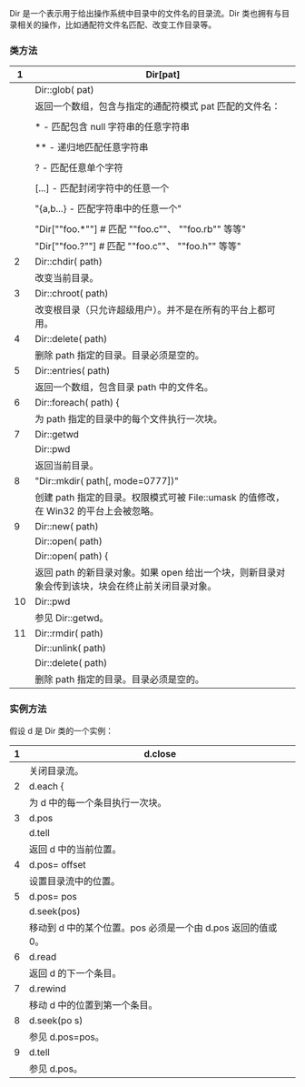 Dir 是一个表示用于给出操作系统中目录中的文件名的目录流。Dir 类也拥有与目录相关的操作，比如通配符文件名匹配、改变工作目录等。

### 类方法
| 1  | Dir[pat]                                                |
|----|---------------------------------------------------------|
|    | Dir::glob( pat)                                         |
|    | 返回一个数组，包含与指定的通配符模式 pat 匹配的文件名：                          |
|    |                                                         |
|    | * - 匹配包含 null 字符串的任意字符串                                 |
|    |                                                         |
|    | ** - 递归地匹配任意字符串                                         |
|    |                                                         |
|    | ? - 匹配任意单个字符                                            |
|    |                                                         |
|    | [...] - 匹配封闭字符中的任意一个                                    |
|    |                                                         |
|    | "{a,b...} - 匹配字符串中的任意一个"                                |
|    |                                                         |
|    | "Dir[""foo.*""] # 匹配 ""foo.c""、 ""foo.rb"" 等等"          |
|    | "Dir[""foo.?""] # 匹配 ""foo.c""、 ""foo.h"" 等等"           |
| 2  | Dir::chdir( path)                                       |
|    | 改变当前目录。                                                 |
| 3  | Dir::chroot( path)                                      |
|    | 改变根目录（只允许超级用户）。并不是在所有的平台上都可用。                           |
| 4  | Dir::delete( path)                                      |
|    | 删除 path 指定的目录。目录必须是空的。                                  |
| 5  | Dir::entries( path)                                     |
|    | 返回一个数组，包含目录 path 中的文件名。                                 |
| 6  | Dir::foreach( path) {| f| ...}                          |
|    | 为 path 指定的目录中的每个文件执行一次块。                                |
| 7  | Dir::getwd                                              |
|    | Dir::pwd                                                |
|    | 返回当前目录。                                                 |
| 8  | "Dir::mkdir( path[, mode=0777])"                        |
|    | 创建 path 指定的目录。权限模式可被 File::umask 的值修改，在 Win32 的平台上会被忽略。 |
| 9  | Dir::new( path)                                         |
|    | Dir::open( path)                                        |
|    | Dir::open( path) {| dir| ...}                           |
|    | 返回 path 的新目录对象。如果 open 给出一个块，则新目录对象会传到该块，块会在终止前关闭目录对象。  |
| 10 | Dir::pwd                                                |
|    | 参见 Dir::getwd。                                          |
| 11 | Dir::rmdir( path)                                       |
|    | Dir::unlink( path)                                      |
|    | Dir::delete( path)                                      |
|    | 删除 path 指定的目录。目录必须是空的。                                  |


### 实例方法
假设 d 是 Dir 类的一个实例：

| 1 | d.close                                |
|---|----------------------------------------|
|   | 关闭目录流。                                 |
| 2 | d.each {| f| ...}                      |
|   | 为 d 中的每一个条目执行一次块。                      |
| 3 | d.pos                                  |
|   | d.tell                                 |
|   | 返回 d 中的当前位置。                           |
| 4 | d.pos= offset                          |
|   | 设置目录流中的位置。                             |
| 5 | d.pos= pos                             |
|   | d.seek(pos)                            |
|   | 移动到 d 中的某个位置。pos 必须是一个由 d.pos 返回的值或 0。 |
| 6 | d.read                                 |
|   | 返回 d 的下一个条目。                           |
| 7 | d.rewind                               |
|   | 移动 d 中的位置到第一个条目。                       |
| 8 | d.seek(po s)                           |
|   | 参见 d.pos=pos。                          |
| 9 | d.tell                                 |
|   | 参见 d.pos。                              |
